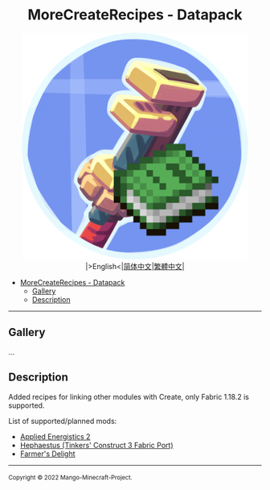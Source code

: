 <div align="center">

# MoreCreateRecipes - Datapack
![icon](./img/icon/icon_450x450.png)  
|>English<|[简体中文](./i18n/README.zho-Hans_CN.md)|[繁體中文](./i18n/README.zho-Hant_TW.md)|

</div>

- [MoreCreateRecipes - Datapack](#morecreaterecipes---datapack)
  - [Gallery](#gallery)
  - [Description](#description)

---

## Gallery

...

## Description

Added recipes for linking other modules with Create, only Fabric 1.18.2 is supported.

List of supported/planned mods:
- [Applied Energistics 2](https://www.curseforge.com/minecraft/mc-mods/applied-energistics-2 "Applied Energistics 2")
- [Hephaestus (Tinkers' Construct 3 Fabric Port)](https://www.curseforge.com/minecraft/mc-mods/hephaestus-fabric "Hephaestus (Tinkers' Construct 3 Fabric Port)")
- [Farmer's Delight](https://www.curseforge.com/minecraft/mc-mods/farmers-delight-fabric "Farmer's Delight")

---

<small>Copyright © 2022 Mango-Minecraft-Project.</small>